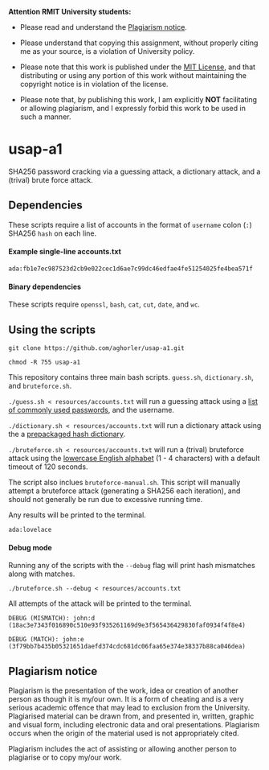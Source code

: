 **Attention RMIT University students:** 

* Please read and understand the [Plagiarism notice](#plagiarism-notice). 

* Please understand that copying this assignment, without properly citing me as your source, is a violation of University policy. 

* Please note that this work is published under the [MIT License](/LICENSE), and that distributing or using any portion of this work without maintaining the copyright notice is in violation of the license. 

* Please note that, by publishing this work, I am explicitly **NOT** facilitating or allowing plagiarism, and I expressly forbid this work to be used in such a manner. 

# usap-a1

SHA256 password cracking via a guessing attack, a dictionary attack, and a (trival) brute force attack.

## Dependencies

These scripts require a list of accounts in the format of `username` colon (`:`) SHA256 `hash` on each line.

#### Example single-line accounts.txt

`ada:fb1e7ec987523d2cb9e022cec1d6ae7c99dc46edfae4fe51254025fe4bea571f`

#### Binary dependencies

These scripts require `openssl`, `bash`, `cat`, `cut`, `date`, and `wc`.

## Using the scripts

`git clone https://github.com/aghorler/usap-a1.git`

`chmod -R 755 usap-a1`

This repository contains three main bash scripts. `guess.sh`, `dictionary.sh`, and `bruteforce.sh`.

`./guess.sh < resources/accounts.txt` will run a guessing attack using a [list of commonly used passwords](/resources/common.txt), and the username.

`./dictionary.sh < resources/accounts.txt` will run a dictionary attack using the a [prepackaged hash dictionary](/resources/dictionary_hashes.txt).

`./bruteforce.sh < resources/accounts.txt` will run a (trival) bruteforce attack using the [lowercase English alphabet](/resources/bruteforce_hashes.txt) (1 - 4 characters) with a default timeout of 120 seconds.

The script also inclues `bruteforce-manual.sh`. This script will manually attempt a bruteforce attack (generating a SHA256 each iteration), and should not generally be run due to excessive running time.

Any results will be printed to the terminal.

`ada:lovelace`

#### Debug mode

Running any of the scripts with the `--debug` flag will print hash mismatches along with matches.

`./bruteforce.sh --debug < resources/accounts.txt`

All attempts of the attack will be printed to the terminal.

`DEBUG (MISMATCH): john:d (18ac3e7343f016890c510e93f935261169d9e3f565436429830faf0934f4f8e4)`

`DEBUG (MATCH): john:e (3f79bb7b435b05321651daefd374cdc681dc06faa65e374e38337b88ca046dea)`

## Plagiarism notice

Plagiarism is the presentation of the work, idea or creation of another person as though it is my/our own. It is a form of cheating and is a very serious academic offence that may lead to exclusion from the University. Plagiarised material can be drawn from, and presented in, written, graphic and visual form, including electronic data and oral presentations. Plagiarism occurs when the origin of the material used is not appropriately cited.

Plagiarism includes the act of assisting or allowing another person to plagiarise or to copy my/our work.
